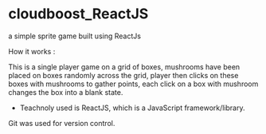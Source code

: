 # cloudboost_ReactJS
a simple sprite game built using ReactJs

How it works :

This is a single player game on a grid of boxes, mushrooms have been placed on boxes randomly across
the grid, player then clicks on these boxes with mushrooms to gather points, each click on a box with 
mushroom changes the box into a blank state.

- Teachnoly used is ReactJS, which is a JavaScript framework/library.

Git was used for version control.
